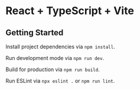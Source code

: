 # React + TypeScript + Vite

## Getting Started

Install project dependencies via `npm install`.

Run development mode via `npm run dev`.

Build for production via `npm run build`.

Run ESLint via `npx eslint .` or `npm run lint`.
